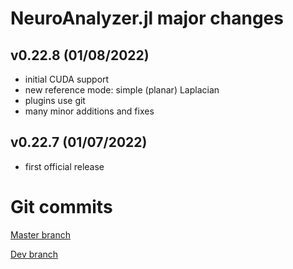 # NeuroAnalyzer.jl major changes

## v0.22.8 (01/08/2022)

- initial CUDA support
- new reference mode: simple (planar) Laplacian
- plugins use git
- many minor additions and fixes

## v0.22.7 (01/07/2022)

- first official release

# Git commits

[Master branch](https://codeberg.org/AdamWysokinski/NeuroAnalyzer.jl/commits/branch/master)

[Dev branch](https://codeberg.org/AdamWysokinski/NeuroAnalyzer.jl/commits/branch/dev)